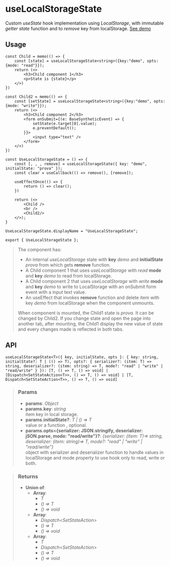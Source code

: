 # useLocalStorageState
Custom _useState_ hook implementation using _LocalStorage_, with immutable _getter state_ function and to _remove_ key from localStorage. [See demo](https://nDriaDev.io/react-tools/#/hooks/state/useLocalStorageState)

## Usage

```tsx
const Child = memo(() => {
	const [state] = useLocalStorageState<string>({key:"demo", opts: {mode: "read"}});
	return (<>
		<h3>Child component 1</h3>
		<p>State is {state}</p>
	</>)
})

const Child2 = memo(() => {
	const [setState] = useLocalStorageState<string>({key:"demo", opts: {mode: "write"}});
	return (<>
		<h3>Child component 2</h3>
		<form onSubmit={(e: BaseSyntheticEvent) => {
			setState(e.target[0].value);
			e.preventDefault();
		}}>
			<input type="text" />
		</form>
	</>)
})

const UseLocalStorageState = () => {
	const [, , , remove] = useLocalStorageState({ key: "demo", initialState: "prova" });
	const clear = useCallback(() => remove(), [remove]);

	useEffectOnce(() => {
		return () => clear();
	})

	return (<>
		<Child />
		<br />
		<Child2/>
	</>);
}

UseLocalStorageState.displayName = "UseLocalStorageState";

export { UseLocalStorageState };
```

> The component has:
> - An internal _useLocalStorage_ state with __key__ _demo_ and __initialState__ _prova_ from which gets __remove__ function.
> - A Child component 1 that uses _useLocalStorage_ with _read_ __mode__ and __key__ _demo_ to read from localStorage.
> - A Child component 2 that uses _useLocalStorage_ with _write_ __mode__ and __key__  _demo_ to write to LocalStorage with an onSubmit form event with a input text value.
> - An useEffect that invokes __remove__ function and delete item with key _demo_ from localStorage when the component unmounts.
> 
> When component is mounted, the Child1 state is _prova_. It can be changed by Child2. If you change state and open the page into another tab, after mounting, the Child1 display the new value of state and every changes made is reflected in both tabs.


## API

```tsx
useLocalStorageState<T>({ key, initialState, opts }: { key: string, initialState?: T | (() => T), opts?: { serializer?: (item: T) => string, deserializer?: (item: string) => T, mode?: "read" | "write" | "read/write" } }): [T, () => T, () => void] | [Dispatch<SetStateAction<T>>, () => T, () => void] | [T, Dispatch<SetStateAction<T>>, () => T, () => void]
```

> ### Params
>
> - __params__: _Object_
> - __params.key__: _string_  
item key in local storage.
> - __params.initialState?__: _T | () => T_  
value or a function , optional.
> - __params.opts={serializer: JSON.stringify, deserializer: jSON.parse, mode: "read/write"}?__: _{serializer: (item: T)=> string, deserializer: (item: string)=> T, mode?: "read" | "write" | "read/write"}_  
object with serializer and deserializer function to handle values in localStorage and mode property to use hook only to read, write or both.
>

> ### Returns
>
> 
> - __Union of__:  
>     - __Array__:  
>         - _T_  
>         - _() => T_  
>         - _() => void_  
>     - __Array__:  
>         - _Dispatch<SetStateAction<T>>_  
>         - _() => T_  
>         - _() => void_  
>     - __Array__:  
>         - _T_  
>         - _Dispatch<SetStateAction<T>>_  
>         - _() => T_  
>         - _() => void_  
>